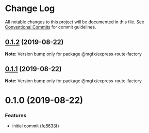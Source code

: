 # Change Log

All notable changes to this project will be documented in this file.
See [Conventional Commits](https://conventionalcommits.org) for commit guidelines.

## [0.1.2](https://github.com/ai-labs-team/mgFx/compare/@mgfx/express-route-factory@0.1.1...@mgfx/express-route-factory@0.1.2) (2019-08-22)

**Note:** Version bump only for package @mgfx/express-route-factory





## [0.1.1](https://github.com/ai-labs-team/mgFx/compare/@mgfx/express-route-factory@0.1.0...@mgfx/express-route-factory@0.1.1) (2019-08-22)

**Note:** Version bump only for package @mgfx/express-route-factory





# 0.1.0 (2019-08-22)


### Features

* initial commit ([fe8633f](https://github.com/ai-labs-team/mgFx/commit/fe8633f))
